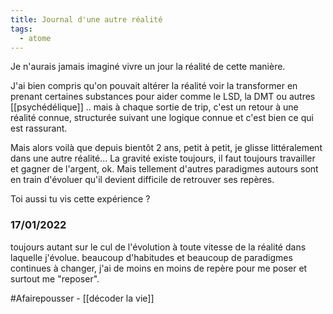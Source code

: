 ```yaml
---
title: Journal d'une autre réalité
tags:
  - atome
---
```

Je n'aurais jamais imaginé vivre un jour la réalité de cette manière. 

J'ai bien compris qu'on pouvait altérer la réalité voir la transformer en prenant certaines substances pour aider comme le LSD, la DMT ou autres [[psychédélique]] .. mais à chaque sortie de trip, c'est un retour à une réalité connue, structurée suivant une logique connue et c'est bien ce qui est rassurant. 

Mais alors voilà que depuis bientôt 2 ans, petit à petit, je glisse littéralement dans une autre réalité... La gravité existe toujours, il faut toujours travailler et gagner de l'argent, ok. Mais tellement d'autres paradigmes autours sont en train d'évoluer qu'il devient difficile de retrouver ses repères.

Toi aussi tu vis cette expérience ?

### 17/01/2022
toujours autant sur le cul de l'évolution à toute vitesse de la réalité dans laquelle j'évolue. beaucoup d'habitudes et beaucoup de paradigmes continues à changer, j'ai de moins en moins de repère pour me poser et surtout me "reposer".

#Afairepousser - [[décoder la vie]]